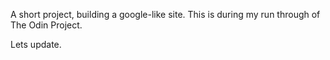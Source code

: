 A short project, building a google-like site. This is during my run through
of The Odin Project.

Lets update.
